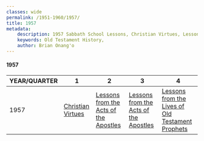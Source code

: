 ```yaml
---
classes: wide
permalink: /1951-1960/1957/
title: 1957
metadata:
    description: 1957 Sabbath School Lessons, Christian Virtues, Lessons from the Acts of the Apostles, Lessons from the Acts of the Apostles, Lessons from the Lives of Old Testament Prophets
    keywords: Old Testament History,
    author: Brian Onang'o
---
```


#### 1957

YEAR/QUARTER |   1  | 2| 3| 4
-------------|------------|---|--|---
1957   |  [Christian Virtues](/1951-1960/1957/quarter1) | [Lessons from the Acts of the Apostles](/1951-1960/1957/quarter2) | [Lessons from the Acts of the Apostles](/1951-1960/1957/quarter3) | [Lessons from the Lives of Old Testament Prophets](/1951-1960/1957/quarter4) |
 